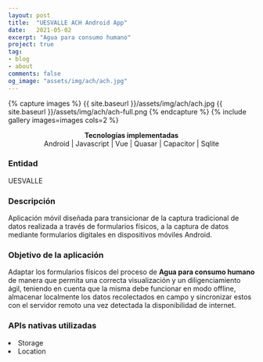 ```yaml
---
layout: post
title:  "UESVALLE ACH Android App"
date:   2021-05-02
excerpt: "Agua para consumo humano"
project: true
tag: 
- blog
- about
comments: false
og_image: "assets/img/ach/ach.jpg"
--- 
```

    
{% capture images %}
  {{ site.baseurl }}/assets/img/ach/ach.jpg
  {{ site.baseurl }}/assets/img/ach/ach-full.png
{% endcapture %}
{% include gallery images=images cols=2 %}
<center>
  <div><b>Tecnologías implementadas</b></div>
    Android <span class="icon-skills android"></span> 
    | Javascript <span class="icon-skills js-icon"></span> 
    | Vue <span class="icon-skills vue"></span> 
    | Quasar <span class="icon-skills quasar"></span> 
    | Capacitor <span class="icon-skills capacitor"></span> 
    | Sqlite <span class="icon-skills sqlite"></span> 
</center>

### Entidad
UESVALLE

### Descripción

Aplicación móvil diseñada para transicionar de la captura tradicional de datos realizada a través de formularios físicos, a la captura de datos mediante formularios digitales en dispositivos móviles Android.

### Objetivo de la aplicación

Adaptar los formularios físicos del proceso de <b>Agua para consumo humano</b> de manera que permita una correcta visualización y un diligenciamiento ágil, teniendo en cuenta que la misma debe funcionar en modo offline, almacenar localmente los datos recolectados en campo y sincronizar estos con el servidor remoto una vez detectada la disponibilidad de internet.

### APIs nativas utilizadas

<li>Storage</li>
<li>Location</li>
